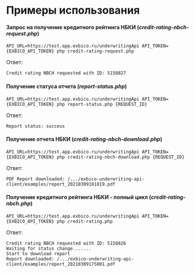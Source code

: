 # Примеры использования

#### Запрос на получение кредитного рейтинга НБКИ (*credit-rating-nbch-request.php*)
```
API_URL=https://test.app.exbico.ru/underwritingApi API_TOKEN={EXBICO_API_TOKEN} php credit-rating-request.php
```
Ответ:
```
Credit rating NBCH requested with ID: 5158827
```

#### Получение статуса отчета (*report-status.php*)
```
API_URL=https://test.app.exbico.ru/underwritingApi API_TOKEN={EXBICO_API_TOKEN} php report-status.php {REQUEST_ID}
```
Ответ:
```
Report status: success
```

#### Получение отчета НБКИ (*credit-rating-nbch-download.php*)
```
API_URL=https://test.app.exbico.ru/underwritingApi API_TOKEN={EXBICO_API_TOKEN} php credit-rating-nbch-download.php {REQUEST_ID}
```
Ответ:
```
PDF Report downloaded: /.../exbico-underwriting-api-client/examples/report_20210309181819.pdf
```

#### Получение кредитного рейтинга НБКИ - полный цикл (*credit-rating-nbch.php*)
```
API_URL=https://test.app.exbico.ru/underwritingApi API_TOKEN={EXBICO_API_TOKEN} php credit-rating.php
```
Ответ:
```
Credit rating NBCH requested with ID: 5158826
Waiting for status change.......
Start to download report
Report downloaded: /.../exbico-underwriting-api-client/examples/report_20210309175001.pdf
```